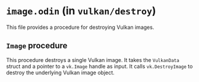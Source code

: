 # `image.odin` (in `vulkan/destroy`)

This file provides a procedure for destroying Vulkan images.

## `Image` procedure

This procedure destroys a single Vulkan image. It takes the `VulkanData` struct and a pointer to a `vk.Image` handle as input. It calls `vk.DestroyImage` to destroy the underlying Vulkan image object.
